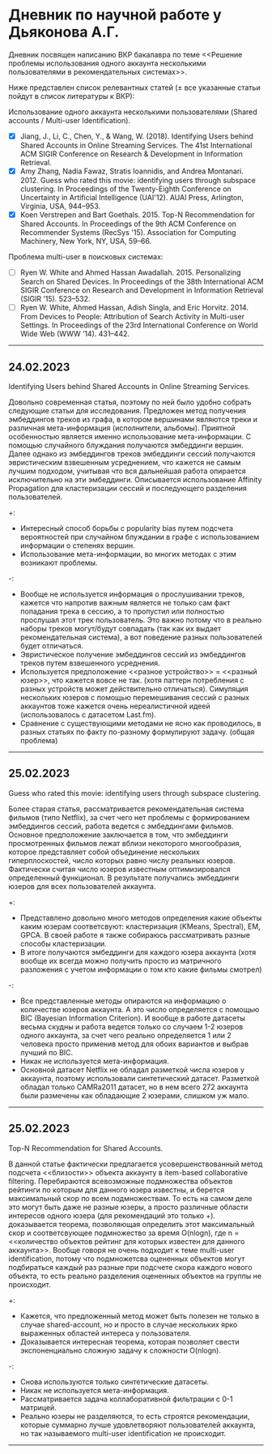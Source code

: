# Дневник по научной работе у Дьяконова А.Г. 

Дневник посвящен написанию ВКР бакалавра по теме <<Решение проблемы использования одного аккаунта несколькими пользователями в рекомендательных системах>>.



Ниже представлен список релевантных статей ($\pm$ все указанные статьи пойдут в список литературы к ВКР):

Использование одного аккаунта несколькими пользователями (Shared accounts / Multi-user Identification).
- [x] Jiang, J., Li, C., Chen, Y., & Wang, W. (2018). Identifying Users behind Shared Accounts in Online Streaming Services. The 41st International ACM SIGIR Conference on Research & Development in Information Retrieval.
- [x] Amy Zhang, Nadia Fawaz, Stratis Ioannidis, and Andrea Montanari. 2012. Guess who rated this movie: identifying users through subspace clustering. In Proceedings of the Twenty-Eighth Conference on Uncertainty in Artificial Intelligence (UAI'12). AUAI Press, Arlington, Virginia, USA, 944–953.
- [x] Koen Verstrepen and Bart Goethals. 2015. Top-N Recommendation for Shared Accounts. In Proceedings of the 9th ACM Conference on Recommender Systems (RecSys '15). Association for Computing Machinery, New York, NY, USA, 59–66.

Проблема multi-user в поисковых системах:
- [ ] Ryen W. White and Ahmed Hassan Awadallah. 2015. Personalizing Search on Shared Devices. In Proceedings of the 38th International ACM SIGIR Conference on Research and Development in Information Retrieval (SIGIR ’15). 523–532.
- [ ] Ryen W. White, Ahmed Hassan, Adish Singla, and Eric Horvitz. 2014. From Devices to People: Attribution of Search Activity in Multi-user Settings. In Proceedings of the 23rd International Conference on World Wide Web (WWW ’14). 431–442.

---

## 24.02.2023 

Identifying Users behind Shared Accounts in Online Streaming Services.

Довольно современная статья, поэтому по ней было удобно собрать следующие статьи для исследования. Предложен метод получения эмбеддингов треков из графа, в котором вершинами являются треки и различная мета-информация (исполнители, альбомы). Приятной особенностью является именно использование мета-информации.  С помощью случайного блуждания получаются эмбеддинги вершин. Далее однако из эмбеддингов треков эмбеддинги сессий получаются эвристическим взвешенным усреднением, что кажется не самым лучшим подходом, учитывая что вся дальнейшая работа опирается исключительно на эти эмбеддинги. Описывается использование Affinity Propagation для кластеризации сессий и последующего разделения пользователей. 

+:
  * Интересный способ борьбы с popularity bias путем подсчета вероятностей при случайном блуждании в графе с использованием информации о степенях вершин.
  * Использование мета-информации, во многих методах с этим возникают проблемы.

-: 
  * Вообще не используется информация о прослушивании треков, кажется что напротив важным является не только сам факт попадания трека в сессию, а то пропустил или полностью прослушал этот трек пользователь. Это важно потому что в реально наборы треков могут/будут совпадать (так как их выдает рекомендательная система), а вот поведение разных пользователей будет отличаться.
  * Эвристическое получение эмбеддингов сессий из эмбеддингов треков путем взвешенного усреднения.
  * Используется предположение <<разное устройство>> = <<разный юзер>>, что кажется вовсе не так. (хотя паттерн потребления с разных устройств может действительно отличаться). Симуляция нескольких юзеров с помощью перемешивания сессий с разных аккаунтов тоже кажется очень нереалистичной идеей (использовалось с датасетом Last.fm).
  * Сравнение с существующими методами не ясно как проводилось, в разных статьях по факту по-разному формулируют задачу. (общая проблема)

---

## 25.02.2023

Guess who rated this movie: identifying users through subspace clustering.

Более старая статья, рассматривается рекомендательная система фильмов (типо Netflix), за счет чего нет проблемы с формированием эмбеддингов сессий, работа ведется с эмбеддингами фильмов. Основное предположение заключается в том, что эмбеддинги просмотренных фильмов лежат вблизи некоторого многообразия, которое представляет собой объединение нескольких гиперплоскостей, число которых равно числу реальных юзеров. Фактически считая число юзеров известным оптимизировался определенный функционал. В результате получались эмбеддинги юзеров для всех пользователей аккаунта.

+:
 * Представлено довольно много методов определения какие объекты каким юзерам соответсвуют: кластеризация (KMeans, Spectral), EM, GPCA. В своей работе я также собираюсь рассматривать разные способы кластеризации.
 *  В итоге получаются эмбеддинги для каждого юзера аккаунта (хотя вообще их всегда можно получить просто из матричного разложения с учетом информации о том кто какие фильмы смотрел)

-:
 * Все представленные методы опираются на информацию о количестве юзеров аккаунта. А это число определяется с помощью BIC (Bayesian Information Criterion). И вообще в работе датасеты весьма скудны и работа ведется только со случаем 1-2 юзеров одного аккаунта, за счет чего реально определяется 1 или 2 человека просто применив метод для обоих вариантов и выбрав лучший по BIC.
 * Никак не используется мета-информация.
 * Основной датасет Netflix не обладал разметкой числа юзеров у аккаунта, поэтому использовали синтетический датасет. Разметкой обладал только CAMRa2011 датасет, но в нем всего 272 аккаунта были размечены как обладающие 2 юзерами, слишком уж мало.

--- 

## 25.02.2023

Top-N Recommendation for Shared Accounts.

В данной статье фактически предлагается усовершенствованный метод подсчета <<близости>> объекта аккаунту в item-based collaborative filtering. Перебираются всевозможные подмножества объектов рейтинги по которым для данного юзера известны, и берется максимальный скор по всем подмножествам. То есть на самом деле это могут быть даже не разные юзеры, а просто различные области интересов одного юзера (для рекомендаций это только +). доказывается теорема, позволяющая определить этот максимальный скор и соответсвующее подмножество за время O(nlogn), где n = <<количество объектов рейтинг для которых известен для данного аккаунта>>. Вообще говоря не очень подходит к теме multi-user identification, потому что подмножетсва оцененных объектов могут подбираться каждый раз разные при подсчете скора каждого нового объекта, то есть реально разделения оцененных объектов на группы не происходит.

+:
 * Кажется, что предложенный метод может быть полезен не только в случае shared-account, но и просто в случае нескольких ярко выраженных областей интереса у пользователя.
 * Доказывается интересная теорема, которая позволяет свести экспоненциально сложную задачу к сложности O(nlogn). 

-:
 * Снова используются только синтетические датасеты.
 * Никак не используется мета-информация.
 * Рассматривается задача коллаборативной фильтрации с 0-1 матрицей.
 * Реально юзеры не разделяются, то есть строятся рекомендации, которые суммарно лучше удовлетворяют пользователей аккаунта, но так называемого multi-user identification не происходит.

--- 
